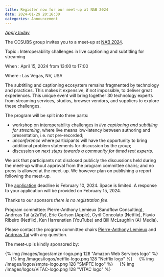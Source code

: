 ```yaml
---
title: Register now for our meet-up at NAB 2024
date: 2024-01-29 20:16:30
categories: Announcement
---
```


_[Apply today](https://forms.gle/VKD2NTGeWbA4C4P5A)_

The CCSUBS group invites you to a meet-up at [NAB 2024](https://nabshow.com/2024/).

Topic
: Interoperability challenges in live captioning and subtitling for streaming

When
: April 15, 2024 from 13:00 to 17:00

Where
: Las Vegas, NV, USA

The subtitling and captioning ecosystem remains fragmented by technology and practices. This makes it expensive, if not impossible, to deliver great experiences. This unique event will bring together 30 technology experts from streaming services, studios, browser vendors, and suppliers to explore these challenges.

The program will be split into three parts:

* workshop on interoperability challenges in _live captioning and subtitling for
streaming_, where live means low-latency between authoring and presentation,
i.e. not pre-recorded;
* *unconference* where participants will have the opportunity to bring additional
problem statements for discussion by the group;
* discussion on *next steps towards a community for timed text experts*.

We ask that participants not disclosed publicly the discussions held during the
meet-up without approval from the program committee chairs; and no press is
allowed at the meet-up. We however plan on publishing a report following the
meet-up.

The [application](https://forms.gle/VKD2NTGeWbA4C4P5A) deadline is February 10,
2024. Space is limited. A response to your application will be provided on
February 15, 2024.

Thanks to our sponsors _there is no registration fee_.

Program committee: Pierre-Anthony Lemieux (Sandflow Consulting), Andreas Tai
(a2a11y), Eric Carlson (Apple), Cyril Concolato (Netflix), Flavio Ribeiro
(Netflix), Ken Harrenstien (YouTube) and Bill McLaughlin (AI-Media).

Please contact the program committee chairs [Pierre-Anthony
Lemieux](mailto:pal@sandflow.com) and [Andreas Tai](andreas@andreastai.com) with
any question.

The meet-up is kindly sponsored by:

{% img /images/logos/amzn-logo.png 128 "Amazon Web Services logo" %} &emsp; {% img /images/logos/netflix-logo.png 128 "Netflix logo" %}  &emsp; {% img /images/logos/smpte-logo.png 128 "SMPTE logo" %}  &emsp; {% img /images/logos/VITAC-logo.png 128 "VITAC logo" %}
